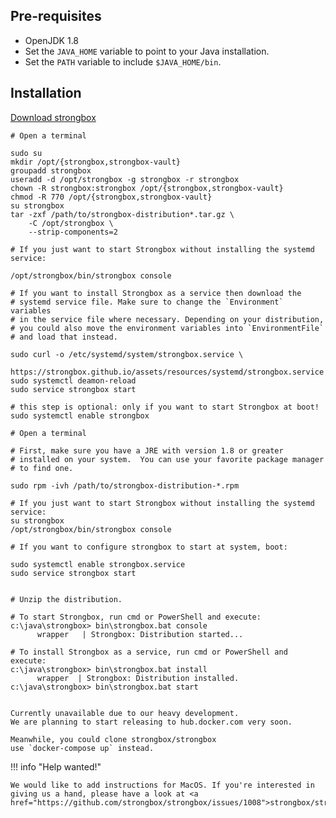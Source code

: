 ## Pre-requisites

* OpenJDK 1.8
* Set the `JAVA_HOME` variable to point to your Java installation.
* Set the `PATH` variable to include `$JAVA_HOME/bin`.

## Installation

<a href="https://github.com/strongbox/strongbox/releases" target="_blank">Download strongbox</a>

```linuxtar linenums="1" tab="Linux (tar)"
# Open a terminal

sudo su
mkdir /opt/{strongbox,strongbox-vault}
groupadd strongbox
useradd -d /opt/strongbox -g strongbox -r strongbox
chown -R strongbox:strongbox /opt/{strongbox,strongbox-vault}
chmod -R 770 /opt/{strongbox,strongbox-vault}
su strongbox
tar -zxf /path/to/strongbox-distribution*.tar.gz \
    -C /opt/strongbox \ 
    --strip-components=2

# If you just want to start Strongbox without installing the systemd service:

/opt/strongbox/bin/strongbox console

# If you want to install Strongbox as a service then download the 
# systemd service file. Make sure to change the `Environment` variables 
# in the service file where necessary. Depending on your distribution, 
# you could also move the environment variables into `EnvironmentFile` 
# and load that instead.

sudo curl -o /etc/systemd/system/strongbox.service \
     https://strongbox.github.io/assets/resources/systemd/strongbox.service 
sudo systemctl deamon-reload
sudo service strongbox start

# this step is optional: only if you want to start Strongbox at boot!
sudo systemctl enable strongbox
```

```linuxrpm linenums="1" tab="Linux (RPM)"
# Open a terminal

# First, make sure you have a JRE with version 1.8 or greater
# installed on your system.  You can use your favorite package manager
# to find one.

sudo rpm -ivh /path/to/strongbox-distribution-*.rpm

# If you just want to start Strongbox without installing the systemd service:
su strongbox
/opt/strongbox/bin/strongbox console

# If you want to configure strongbox to start at system, boot:

sudo systemctl enable strongbox.service
sudo service strongbox start

```

```Windows linenums="1" tab=

# Unzip the distribution.

# To start Strongbox, run cmd or PowerShell and execute:
c:\java\strongbox> bin\strongbox.bat console
      wrapper   | Strongbox: Distribution started...

# To install Strongbox as a service, run cmd or PowerShell and execute:
c:\java\strongbox> bin\strongbox.bat install
      wrapper  | Strongbox: Distribution installed.
c:\java\strongbox> bin\strongbox.bat start

```

```Docker linenums="1" tab=

Currently unavailable due to our heavy development.
We are planning to start releasing to hub.docker.com very soon.

Meanwhile, you could clone strongbox/strongbox 
use `docker-compose up` instead.
```


!!! info "Help wanted!"

    We would like to add instructions for MacOS. If you're interested in giving us a hand, please have a look at <a href="https://github.com/strongbox/strongbox/issues/1008">strongbox/strongbox#1008</a>
